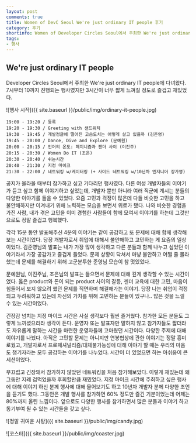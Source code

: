 ```yaml
---
layout: post
comments: true
title: Women of DevC Seoul We're just ordinary IT people 후기
category: 후기
shortinfo: Women of Developer Circles Seoul에서 주최한 We're just ordinary IT people 행사 후기
tags:
- 행사
---
```


## We're just ordinary IT people

Developer Circles Seoul에서 주최한 We're just ordinary IT people에 다녀왔다. 7시부터 10까지 진행되는 행사였지만 3시간이 너무 짧게 느껴질 정도로 즐겁고 재밌었다.

![행사 시작]({{ site.baseurl }}/public/img/ordinary-it-people.jpg)

```
19:00 - 19:20 / 등록
19:20 - 19:30 / Greeting with 샌드위치
19:30 - 19:45 / 개발정글에 떨어진 고슴도치는 어떻게 살고 있을까 (김준영)
19:45 - 20:00 / Dance, Dive and Explore (문예원)
20:00 - 20:15 / 언어의 온도: 페미니즘과 젠더 사이 (이진주)
20:15 - 20:30 / Women Do IT (조은)
20:30 - 20:40 / 쉬는시간
20:40 - 21:30 / 지정 마이크
21:30 - 22:00 / 네트워킹 w/케이터링 (+ 사이드 네트워킹 w/10년차 엔지니어 장가영)
```



공지가 올라올 때부터 참가하고 싶고 기다리던 행사였다. 다른 여성 개발자들의 이야기가 듣고 싶고 함께 이야기하고 싶었는데, 개발자 뿐만 아니라 여러 직군에 계시는 분들의 다양한 이야기를 들을 수 있었다. 요즘 고민과 걱정이 많은데 다들 비슷한 고민을 하고 불안해하지만 이겨내기 위해 노력하는 모습을 보면서 위로가 됐다. 나와 비슷한 경험을 가진 사람, 내가 겪은 고민을 이미 경험한 사람들이 함께 모여서 이야기를 하는데 그것만으로도 정말 즐겁고 행복했다. 



각각 15분 동안 발표해주신 4분의 이야기는 같이 공감하고 또 문제에 대해 함께 생각해보는 시간이었다. 당장 개발자로서 취업에 대해서 불안해하고 고민하는 게 요즘의 일상이었다. 김준영님의 발표는 내가 가장 많이 생각하고 다른 분들과 함께 나누고 싶었던 이야기라서 가장 공감가고 즐겁게 들었다. 문제 상황이 닥쳐서 마냥 불안하고 어쩔 줄 몰라했는데 문제를 해결하기 위해 고군분투한 준영님 모습이 참 멋있었다.

문예원님, 이진주님, 조은님의 발표는 들으면서 문제에 대해 깊게 생각할 수 있는 시간이었다. 옳은 product와 돈이 되는 product 사이의 갈등, 젠더 교육에 대한 고민, 마음이 힘들어서 보지 않으려 했던 문제를 직면하며 해결해가는 이야기. 당장 나는 취업이 걱정되고 두려워하고 있는데 자신의 가치를 위해 고민하는 분들이 있구나.. 많은 것을 느낄 수 있는 시간이었다.



긴장감 넘치는 지정 마이크 시간은 사실 생각보다 훨씬 즐거웠다. 참가한 모든 분들도 그렇게 느끼셨으리라 생각이 든다. 운영자 또는 발표자만 말하지 않고 참가자들도 짧더라도 자유롭게 말하는 시간을 마련한 운영자들께 고마웠던 시간이다. 다양한 주제에 대해 이야기를 나눴다. 아직은 고민할 문제는 아니지만 연봉협상에 관한 이야기는 정말 흥미로웠고, 개발자로서 프로페셔널리즘/대체불가능성에 대해 이야기 할 때는 우리의 마음도 챙기자라는 모두 공감하는 이야기를 나누었다. 시간이 더 있었으면 하는 아쉬움이 큰 세션이었다.



부끄럽고 긴장돼서 참가하지 않았던 네트워킹을 처음 참가해보았다. 이렇게 재밌는데 왜 그동안 지레 겁먹었을까 후회할만큼 재밌었다. 지정 마이크 시간에 주최하고 싶은 행사에 대해 이야기 하신 분께 행사에 대해 물어보기도 하고 10년차 개발자 분께 다양한 조언을 듣기도 했다. 그동안은 개발 행사를 참가하면 60% 정도만 즐긴 기분이었는데 어제는 80%까지 올린 느낌이다. 앞으로도 다양한 행사를 참가하면서 많은 분들과 이야기 하고 동기부여 될 수 있는 시간들을 갖고 싶다. 

![정말 귀여운 사탕]({{ site.baseurl }}/public/img/candy.jpg)

![코스터]({{ site.baseurl }}/public/img/coaster.jpg)